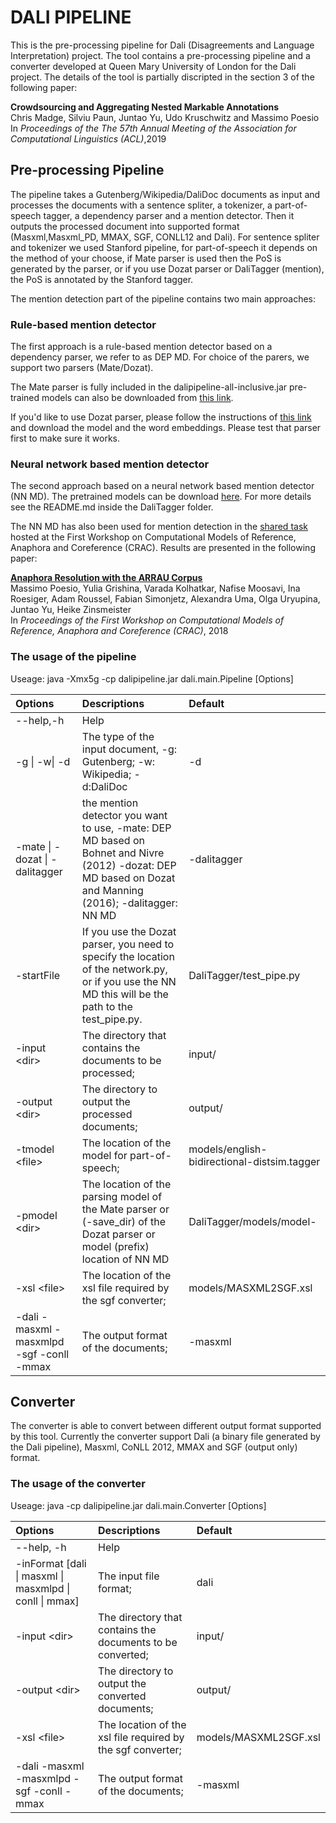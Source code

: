 # DALI PIPELINE

This is the pre-processing pipeline for Dali (Disagreements and Language Interpretation)
project. The tool contains a pre-processing pipeline and a converter developed at Queen 
Mary University of London for the Dali project. The details of the tool is partially discripted in the section 3 of the following paper:

**Crowdsourcing and Aggregating Nested Markable Annotations**  
Chris Madge, Silviu Paun, Juntao Yu, Udo Kruschwitz and Massimo Poesio  
In *Proceedings of the The 57th Annual Meeting of the Association for Computational Linguistics (ACL)*,2019

## Pre-processing Pipeline

The pipeline takes a Gutenberg/Wikipedia/DaliDoc documents as input and processes the documents
with a sentence spliter, a tokenizer, a part-of-speech tagger, a dependency parser and 
a mention detector. Then it outputs the processed document into supported format (Masxml,Masxml_PD, 
MMAX, SGF, CONLL12 and Dali). For sentence spliter and tokenizer we used Stanford 
pipeline, for part-of-speech it depends on the method of your choose, if Mate parser is used 
then the PoS is generated by the parser, or if you use Dozat parser or DaliTagger (mention), the PoS is annotated 
by the Stanford tagger.

The mention detection part of the pipeline contains two main approaches:

### Rule-based mention detector

The first approach is a rule-based mention detector based on a dependency parser, we refer to as DEP MD. For choice of the parers, we support two parsers (Mate/Dozat).  

The Mate parser is fully included in the dalipipeline-all-inclusive.jar pre-trained models can also be downloaded from [this link](https://drive.google.com/file/d/1LZJSKt8Tgkzclv_27jjOdtqAY83naeRw/view?usp=sharing). 

If you'd like to use Dozat parser, please follow the instructions of [this link](https://github.com/tdozat/Parser-v1) and download the model and the word embeddings. Please test that parser first to make sure it works.

### Neural network based mention detector
The second approach based on a neural network based mention detector (NN MD). The pretrained models can be download [here](https://drive.google.com/file/d/1eIBBvIvkfbQyjJLSMbZYExnpguztANXf/view?usp=sharing). For more details see the README.md inside the DaliTagger folder.

The NN MD has also been used for mention detection in the [shared task](http://dali.eecs.qmul.ac.uk/crac18_shared_task) hosted at the First Workshop on Computational Models of Reference, Anaphora and Coreference (CRAC). Results are presented in the following paper:

**[Anaphora Resolution with the ARRAU Corpus](https://www.aclweb.org/anthology/papers/W/W18/W18-0702/)**  
Massimo Poesio, Yulia Grishina, Varada Kolhatkar, Nafise Moosavi, Ina Roesiger, Adam Roussel, Fabian Simonjetz, Alexandra Uma, Olga Uryupina, Juntao Yu, Heike Zinsmeister  
In *Proceedings of the First Workshop on Computational Models of Reference, Anaphora and Coreference (CRAC)*, 2018

### The usage of the pipeline

Useage: java -Xmx5g -cp dalipipeline.jar dali.main.Pipeline [Options]

| Options | Descriptions |Default|
| :--- | :--- | :---|
| --help,-h | Help ||
| -g \| -w\| -d | The type of the input document, -g: Gutenberg; -w: Wikipedia; -d:DaliDoc |-d |
| -mate \| -dozat \| -dalitagger | the mention detector you want to use, -mate: DEP MD based on Bohnet and Nivre (2012) -dozat: DEP MD based on Dozat and Manning (2016); -dalitagger: NN MD| -dalitagger|
|-startFile|If you use the Dozat parser, you need to specify the location of the network.py, or if you use the NN MD this will be the path to the test_pipe.py.|DaliTagger/test_pipe.py |
|-input \<dir\>|The directory that contains the documents to be processed; |input/|
|-output \<dir\>	|The directory to output the processed documents; |output/| 
|-tmodel \<file\>	|The location of the model for part-of-speech; |models/english-bidirectional-distsim.tagger| 
|-pmodel \<dir\> |The location of the parsing model of the Mate parser or (-save_dir) of the Dozat parser or model (prefix) location of NN MD |DaliTagger/models/model-|
|-xsl \<file\> |The location of the xsl file required by the sgf converter; |models/MASXML2SGF.xsl|
|-dali -masxml -masxmlpd -sgf -conll -mmax		|The output format of the documents; |-masxml|


## Converter

The converter is able to convert between different output format supported by this tool.
Currently the converter support Dali (a binary file generated by the Dali pipeline), 
Masxml, CoNLL 2012, MMAX and SGF (output only) format.

### The usage of the converter

Useage: java -cp dalipipeline.jar dali.main.Converter [Options]

| Options | Descriptions |Default|
| :--- | :--- | :---|
|--help, -h|Help||
|-inFormat [dali \| masxml \| masxmlpd \| conll \| mmax]|The input file format;| dali|
|-input \<dir\>	|The directory that contains the documents to be converted; |input/|  
|-output \<dir\>|The directory to output the converted documents; |output/|
|-xsl \<file\> 	|The location of the xsl file required by the sgf converter; |models/MASXML2SGF.xsl|
|-dali -masxml -masxmlpd -sgf -conll -mmax|The output format of the documents; |-masxml|

